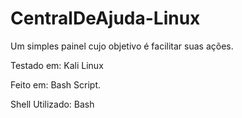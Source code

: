 # CentralDeAjuda-Linux
Um simples painel cujo objetivo é facilitar suas ações.

Testado em: Kali Linux

Feito em: Bash Script.

Shell Utilizado: Bash

